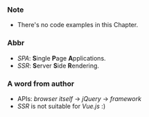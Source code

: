 ### Note
- There's no code examples in this Chapter.

### Abbr
- *SPA*: **S**ingle **P**age **A**pplications.
- *SSR*: **S**erver **S**ide **R**endering.

### A word from author
- APIs: *browser itself* -> *jQuery* -> *framework* 
- *SSR* is not suitable for *Vue.js* :)
